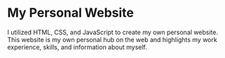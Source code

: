 # My Personal Website
I utilized HTML, CSS, and JavaScript to create my own personal website. This website is my own personal hub on the web and highlights my work experience, skills, and information about myself.
